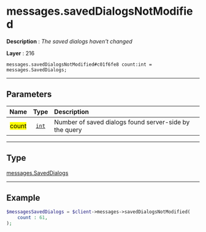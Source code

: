 # messages.savedDialogsNotModified

**Description** : *The saved dialogs haven&#039;t changed*

**Layer** : 216

```tl
messages.savedDialogsNotModified#c01f6fe8 count:int = messages.SavedDialogs;
```

---

## Parameters

| Name | Type | Description |
| :---: | :---: | :--- |
| <mark>count</mark> | [`int`](type/int) | Number of saved dialogs found server-side by the query |

---

## Type

[messages.SavedDialogs](type/messages.SavedDialogs)

---

## Example

```php
$messagesSavedDialogs = $client->messages->savedDialogsNotModified(
	count : 61,
);
```